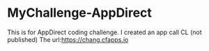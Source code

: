 # MyChallenge-AppDirect
This is for AppDirect coding challenge. I created an app call CL (not published)
The url:https://chang.cfapps.io

